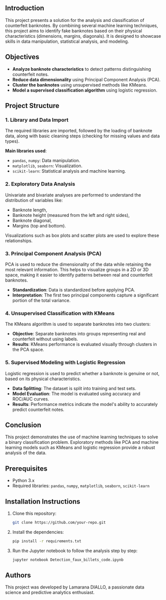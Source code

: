 ## Introduction

This project presents a solution for the analysis and classification of counterfeit banknotes. By combining several machine learning techniques, this project aims to identify fake banknotes based on their physical characteristics (dimensions, margins, diagonals). It is designed to showcase skills in data manipulation, statistical analysis, and modeling.

## Objectives

- **Analyze banknote characteristics** to detect patterns distinguishing counterfeit notes.
- **Reduce data dimensionality** using Principal Component Analysis (PCA).
- **Cluster the banknotes** using unsupervised methods like KMeans.
- **Model a supervised classification algorithm** using logistic regression.

## Project Structure

### 1. Library and Data Import
The required libraries are imported, followed by the loading of banknote data, along with basic cleaning steps (checking for missing values and data types).

**Main libraries used**:
- `pandas`, `numpy`: Data manipulation.
- `matplotlib`, `seaborn`: Visualization.
- `scikit-learn`: Statistical analysis and machine learning.

### 2. Exploratory Data Analysis

Univariate and bivariate analyses are performed to understand the distribution of variables like:
- Banknote length,
- Banknote height (measured from the left and right sides),
- Banknote diagonal,
- Margins (top and bottom).

Visualizations such as box plots and scatter plots are used to explore these relationships.

### 3. Principal Component Analysis (PCA)

PCA is used to reduce the dimensionality of the data while retaining the most relevant information. This helps to visualize groups in a 2D or 3D space, making it easier to identify patterns between real and counterfeit banknotes.

- **Standardization**: Data is standardized before applying PCA.
- **Interpretation**: The first two principal components capture a significant portion of the total variance.

### 4. Unsupervised Classification with KMeans

The KMeans algorithm is used to separate banknotes into two clusters:
- **Objective**: Separate banknotes into groups representing real and counterfeit without using labels.
- **Results**: KMeans performance is evaluated visually through clusters in the PCA space.

### 5. Supervised Modeling with Logistic Regression

Logistic regression is used to predict whether a banknote is genuine or not, based on its physical characteristics.

- **Data Splitting**: The dataset is split into training and test sets.
- **Model Evaluation**: The model is evaluated using accuracy and ROC/AUC curves.
- **Results**: Performance metrics indicate the model's ability to accurately predict counterfeit notes.

## Conclusion

This project demonstrates the use of machine learning techniques to solve a binary classification problem. Exploratory methods like PCA and machine learning models such as KMeans and logistic regression provide a robust analysis of the data.

## Prerequisites

- Python 3.x
- Required libraries: `pandas`, `numpy`, `matplotlib`, `seaborn`, `scikit-learn`

## Installation Instructions

1. Clone this repository:
   ```bash
   git clone https://github.com/your-repo.git
   ```

2. Install the dependencies:
   ```bash
   pip install -r requirements.txt
   ```

3. Run the Jupyter notebook to follow the analysis step by step:
   ```bash
   jupyter notebook Detection_faux_billets_code.ipynb
   ```

## Authors

This project was developed by Lamarana DIALLO, a passionate data science and predictive analytics enthusiast.